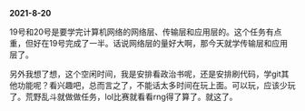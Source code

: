**2021-8-20**

19号和20号是要学完计算机网络的网络层、传输层和应用层的。这个任务有点重，但好在19号完成了一半。话说网络层的量好大啊，那今天就学传输层和应用层了。

另外我想了想，这个空闲时间，我是安排看政治书呢，还是安排刷代码，学git其他功能呢？看兴趣吧，总而言之了，不能话太多时间在玩上面。可以玩，应该少玩了。荒野乱斗就做做任务，lol比赛就看看rng得了算了。就这了。

